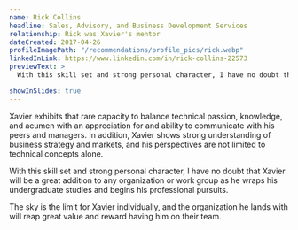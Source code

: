 ```yaml
---
name: Rick Collins
headline: Sales, Advisory, and Business Development Services
relationship: Rick was Xavier's mentor
dateCreated: 2017-04-26
profileImagePath: "/recommendations/profile_pics/rick.webp"
linkedInLink: https://www.linkedin.com/in/rick-collins-22573
previewText: >
  With this skill set and strong personal character, I have no doubt that Xavier will be a great addition to any organization...

showInSlides: true
---
```


Xavier exhibits that rare capacity to balance technical passion, knowledge, and
acumen with an appreciation for and ability to communicate with his peers and
managers. In addition, Xavier shows strong understanding of business strategy
and markets, and his perspectives are not limited to technical concepts alone.

With this skill set and strong personal character, I have no doubt that Xavier
will be a great addition to any organization or work group as he wraps his
undergraduate studies and begins his professional pursuits.

The sky is the limit for Xavier individually, and the organization he lands with
will reap great value and reward having him on their team.
